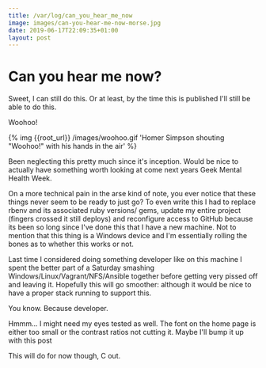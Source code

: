 ```yaml
---
title: /var/log/can_you_hear_me_now
image: images/can-you-hear-me-now-morse.jpg
date: 2019-06-17T22:09:35+01:00
layout: post
---
```


# Can you hear me now?

Sweet, I can still do this.  Or at least, by the time this is published I'll still be able to do this.

Woohoo!

{% img {{root_url}} /images/woohoo.gif 'Homer Simpson shouting "Woohoo!" with his hands in the air' %}


Been neglecting this pretty much since it's inception.  Would be nice to actually have something worth looking at come next years Geek Mental Health Week.

On a more technical pain in the arse kind of note, you ever notice that these things never seem to be ready to just go?  To even write this I had to replace rbenv and its associated ruby versions/ gems, update my entire project (fingers crossed it still deploys) and reconfigure access to GitHub because its been so long since I've done this that I have a new machine.  Not to mention that this thing is a Windows device and I'm essentially rolling the bones as to whether this works or not.

Last time I considered doing something developer like on this machine I spent the better part of a Saturday smashing Windows/Linux/Vagrant/NFS/Ansible together before getting very pissed off and leaving it.  Hopefully this will go smoother: although it would be nice to have a proper stack running to support this.

You know.  Because developer.

Hmmm... I might need my eyes tested as well.  The font on the home page is either too small or the contrast ratios not cutting it.  Maybe I'll bump it up with this post

This will do for now though, C out.


